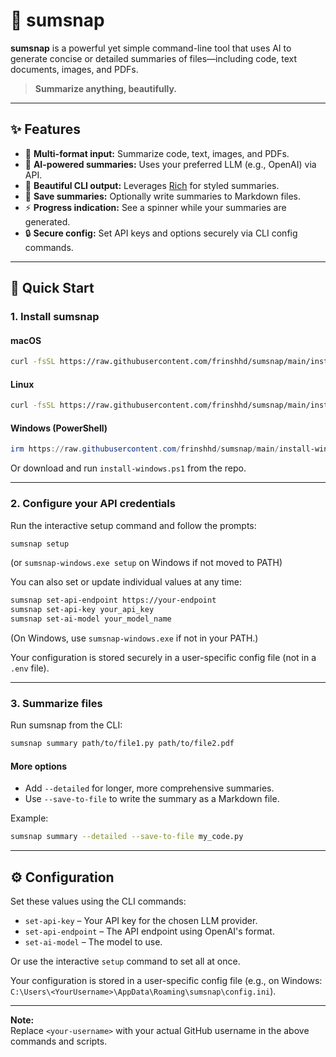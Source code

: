 # 📝 sumsnap

**sumsnap** is a powerful yet simple command-line tool that uses AI to generate concise or detailed summaries of files—including code, text documents, images, and PDFs.

> **Summarize anything, beautifully.**

---

## ✨ Features

- 📄 **Multi-format input:** Summarize code, text, images, and PDFs.
- 🧠 **AI-powered summaries:** Uses your preferred LLM (e.g., OpenAI) via API.
- 🎨 **Beautiful CLI output:** Leverages [Rich](https://github.com/Textualize/rich) for styled summaries.
- 💾 **Save summaries:** Optionally write summaries to Markdown files.
- ⚡ **Progress indication:** See a spinner while your summaries are generated.
- 🔒 **Secure config:** Set API keys and options securely via CLI config commands.

---

## 🚀 Quick Start

### 1. Install sumsnap

#### macOS

```bash
curl -fsSL https://raw.githubusercontent.com/frinshhd/sumsnap/main/install-macos.sh | bash
```

#### Linux

```bash
curl -fsSL https://raw.githubusercontent.com/frinshhd/sumsnap/main/install-linux.sh | bash
```

#### Windows (PowerShell)

```powershell
irm https://raw.githubusercontent.com/frinshhd/sumsnap/main/install-windows.ps1 | iex
```

Or download and run `install-windows.ps1` from the repo.

---

### 2. Configure your API credentials

Run the interactive setup command and follow the prompts:

```bash
sumsnap setup
```

(or `sumsnap-windows.exe setup` on Windows if not moved to PATH)

You can also set or update individual values at any time:

```bash
sumsnap set-api-endpoint https://your-endpoint
sumsnap set-api-key your_api_key
sumsnap set-ai-model your_model_name
```

(On Windows, use `sumsnap-windows.exe` if not in your PATH.)

Your configuration is stored securely in a user-specific config file (not in a `.env` file).

---

### 3. Summarize files

Run sumsnap from the CLI:

```bash
sumsnap summary path/to/file1.py path/to/file2.pdf
```

#### More options

- Add `--detailed` for longer, more comprehensive summaries.
- Use `--save-to-file` to write the summary as a Markdown file.

Example:

```bash
sumsnap summary --detailed --save-to-file my_code.py
```

---

## ⚙️ Configuration

Set these values using the CLI commands:

- `set-api-key` – Your API key for the chosen LLM provider.
- `set-api-endpoint` – The API endpoint using OpenAI's format.
- `set-ai-model` – The model to use.

Or use the interactive `setup` command to set all at once.

Your configuration is stored in a user-specific config file (e.g., on Windows: `C:\Users\<YourUsername>\AppData\Roaming\sumsnap\config.ini`).

---

**Note:**  
Replace `<your-username>` with your actual GitHub username in the above commands and scripts.
